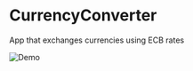 # CurrencyConverter
App that exchanges currencies using ECB rates

![Demo](http://g.recordit.co/EXy0cttsLM.gif)

